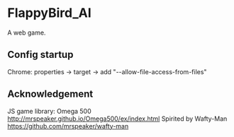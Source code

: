 # FlappyBird_AI
A web game.

## Config startup
Chrome: properties -> target -> add "--allow-file-access-from-files"

## Acknowledgement
JS game library: Omega 500 http://mrspeaker.github.io/Omega500/ex/index.html
Spirited by Wafty-Man https://github.com/mrspeaker/wafty-man
